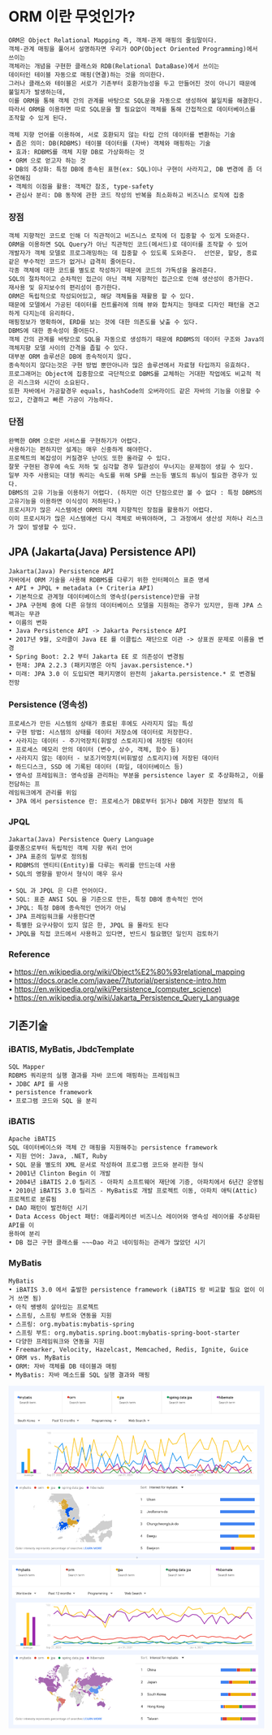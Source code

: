 # ORM 이란 무엇인가?

    ORM은 Object Relational Mapping 즉, 객체-관계 매핑의 줄임말이다.   
    객체-관계 매핑을 풀어서 설명하자면 우리가 OOP(Object Oriented Programming)에서 쓰이는 
    객체라는 개념을 구현한 클래스와 RDB(Relational DataBase)에서 쓰이는 
    데이터인 테이블 자동으로 매핑(연결)하는 것을 의미한다. 
    그러나 클래스와 테이블은 서로가 기존부터 호환가능성을 두고 만들어진 것이 아니기 때문에 불일치가 발생하는데, 
    이를 ORM을 통해 객체 간의 관계를 바탕으로 SQL문을 자동으로 생성하여 불일치를 해결한다. 
    따라서 ORM을 이용하면 따로 SQL문을 짤 필요없이 객체를 통해 간접적으로 데이터베이스를 조작할 수 있게 된다.

    객체 지향 언어를 이용하여, 서로 호환되지 않는 타입 간의 데이터를 변환하는 기술
    • 좁은 의미: DB(RDBMS) 테이블 데이터를 (자바) 객체와 매핑하는 기술
    • 효과: RDBMS를 객체 지향 DB로 가상화하는 것
    • ORM 으로 얻고자 하는 것
    • DB의 추상화: 특정 DB에 종속된 표현(ex: SQL)이나 구현이 사라지고, DB 변경에 좀 더 유연해짐
    • 객체의 이점을 활용: 객체간 참조, type-safety
    • 관심사 분리: DB 동작에 관한 코드 작성의 반복을 최소화하고 비즈니스 로직에 집중
    
### 장점
    객체 지향적인 코드로 인해 더 직관적이고 비즈니스 로직에 더 집중할 수 있게 도와준다.
    ORM을 이용하면 SQL Query가 아닌 직관적인 코드(메서드)로 데이터를 조작할 수 있어 
    개발자가 객체 모델로 프로그래밍하는 데 집중할 수 있도록 도와준다.  선언문, 할당, 종료 같은 부수적인 코드가 없거나 급격히 줄어든다.
    각종 객체에 대한 코드를 별도로 작성하기 때문에 코드의 가독성을 올려준다.
    SQL의 절차적이고 순차적인 접근이 아닌 객체 지향적인 접근으로 인해 생산성이 증가한다.
    재사용 및 유지보수의 편리성이 증가한다.
    ORM은 독립적으로 작성되어있고, 해당 객체들을 재활용 할 수 있다.
    때문에 모델에서 가공된 데이터를 컨트롤러에 의해 뷰와 합쳐지는 형태로 디자인 패턴을 견고하게 다지는데 유리하다.
    매핑정보가 명확하여, ERD를 보는 것에 대한 의존도를 낮출 수 있다.
    DBMS에 대한 종속성이 줄어든다.
    객체 간의 관계를 바탕으로 SQL을 자동으로 생성하기 때문에 RDBMS의 데이터 구조와 Java의 객체지향 모델 사이의 간격을 좁힐 수 있다.
    대부분 ORM 솔루션은 DB에 종속적이지 않다.
    종속적이지 않다는것은 구현 방법 뿐만아니라 많은 솔루션에서 자료형 타입까지 유효하다.
    프로그래머는 Object에 집중함으로 극단적으로 DBMS를 교체하는 거대한 작업에도 비교적 적은 리스크와 시간이 소요된다.
    또한 자바에서 가공할경우 equals, hashCode의 오버라이드 같은 자바의 기능을 이용할 수 있고, 간결하고 빠른 가공이 가능하다.

### 단점
    완벽한 ORM 으로만 서비스를 구현하기가 어렵다.
    사용하기는 편하지만 설계는 매우 신중하게 해야한다.
    프로젝트의 복잡성이 커질경우 난이도 또한 올라갈 수 있다.
    잘못 구현된 경우에 속도 저하 및 심각할 경우 일관성이 무너지는 문제점이 생길 수 있다.
    일부 자주 사용되는 대형 쿼리는 속도를 위해 SP를 쓰는등 별도의 튜닝이 필요한 경우가 있다.
    DBMS의 고유 기능을 이용하기 어렵다. (하지만 이건 단점으로만 볼 수 없다 : 특정 DBMS의 고유기능을 이용하면 이식성이 저하된다.)
    프로시저가 많은 시스템에선 ORM의 객체 지향적인 장점을 활용하기 어렵다.
    이미 프로시저가 많은 시스템에선 다시 객체로 바꿔야하며, 그 과정에서 생산성 저하나 리스크가 많이 발생할 수 있다.



## JPA (Jakarta(Java) Persistence API)
    Jakarta(Java) Persistence API
    자바에서 ORM 기술을 사용해 RDBMS를 다루기 위한 인터페이스 표준 명세
    • API + JPQL + metadata (+ Criteria API)
    • 기본적으로 관계형 데이터베이스의 영속성(persistence)만을 규정
    • JPA 구현체 중에 다른 유형의 데이터베이스 모델을 지원하는 경우가 있지만, 원래 JPA 스펙과는 무관
    • 이름의 변화
    • Java Persistence API -> Jakarta Persistence API
    • 2017년 9월, 오라클이 Java EE 를 이클립스 재단으로 이관 -> 상표권 문제로 이름을 변경
    • Spring Boot: 2.2 부터 Jakarta EE 로 의존성이 변경됨
    • 현재: JPA 2.2.3 (패키지명은 아직 javax.persistence.*)
    • 미래: JPA 3.0 이 도입되면 패키지명이 완전히 jakarta.persistence.* 로 변경될 전망

### Persistence (영속성)
    프로세스가 만든 시스템의 상태가 종료된 후에도 사라지지 않는 특성
    • 구현 방법: 시스템의 상태를 데이터 저장소에 데이터로 저장한다.
    • 사라지는 데이터 - 주기억장치(휘발성 스토리지)에 저장된 데이터
    • 프로세스 메모리 안의 데이터 (변수, 상수, 객체, 함수 등)
    • 사라지지 않는 데이터 - 보조기억장치(비휘발성 스토리지)에 저장된 데이터
    • 하드디스크, SSD 에 기록된 데이터 (파일, 데이터베이스 등)
    • 영속성 프레임워크: 영속성을 관리하는 부분을 persistence layer 로 추상화하고, 이를 전담하는 프
    레임워크에게 관리를 위임
    • JPA 에서 persistence 란: 프로세스가 DB로부터 읽거나 DB에 저장한 정보의 특

### JPQL
    Jakarta(Java) Persistence Query Language
    플랫폼으로부터 독립적인 객체 지향 쿼리 언어
    • JPA 표준의 일부로 정의됨
    • RDBMS의 엔티티(Entity)를 다루는 쿼리를 만드는데 사용
    • SQL의 영향을 받아서 형식이 매우 유사
  
    • SQL 과 JPQL 은 다른 언어이다.
    • SQL: 표준 ANSI SQL 을 기준으로 만든, 특정 DB에 종속적인 언어
    • JPQL: 특정 DB에 종속적인 언어가 아님
    • JPA 프레임워크를 사용한다면
    • 특별한 요구사항이 있지 않은 한, JPQL 을 몰라도 된다
    • JPQL을 직접 코드에서 사용하고 있다면, 반드시 필요했던 일인지 검토하기

### Reference
• https://en.wikipedia.org/wiki/Object%E2%80%93relational_mapping  
• https://docs.oracle.com/javaee/7/tutorial/persistence-intro.htm  
• https://en.wikipedia.org/wiki/Persistence_(computer_science)  
• https://en.wikipedia.org/wiki/Jakarta_Persistence_Query_Language

## 기존기술
### iBATIS, MyBatis, JbdcTemplate
    SQL Mapper
    RDBMS 쿼리문의 실행 결과를 자바 코드에 매핑하는 프레임워크
    • JDBC API 를 사용
    • persistence framework
    • 프로그램 코드와 SQL 을 분리

### iBATIS
    Apache iBATIS
    SQL 데이터베이스와 객체 간 매핑을 지원해주는 persistence framework
    • 지원 언어: Java, .NET, Ruby
    • SQL 문을 별도의 XML 문서로 작성하여 프로그램 코드와 분리한 형식
    • 2001년 Clinton Begin 이 개발
    • 2004년 iBATIS 2.0 릴리즈 - 아파치 소프트웨어 재단에 기증, 아파치에서 6년간 운영됨
    • 2010년 iBATIS 3.0 릴리즈 - MyBatis로 개발 프로젝트 이동, 아파치 애틱(Attic) 프로젝트로 분류됨
    • DAO 패턴이 발전하던 시기
    • Data Access Object 패턴: 애플리케이션 비즈니스 레이어와 영속성 레이어를 추상화된 API를 이
    용하여 분리
    • DB 접근 구현 클래스를 ~~~Dao 라고 네이밍하는 관례가 많았던 시기

### MyBatis
    MyBatis
    • iBATIS 3.0 에서 출발한 persistence framework (iBATIS 랑 비교할 필요 없이 이거 쓰면 됨)
    • 아직 쌩쌩히 살아있는 프로젝트
    • 스프링, 스프링 부트와 연동을 지원
    • 스프링: org.mybatis:mybatis-spring
    • 스프링 부트: org.mybatis.spring.boot:mybatis-spring-boot-starter
    • 다양한 프레임워크와 연동을 지원
    • Freemarker, Velocity, Hazelcast, Memcached, Redis, Ignite, Guice
    • ORM vs. MyBatis
    • ORM: 자바 객체를 DB 테이블과 매핑
    • MyBatis: 자바 메소드를 SQL 실행 결과와 매핑


![img.png](img.png)
![img_1.png](img_1.png)